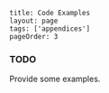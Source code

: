 ```
title: Code Examples
layout: page
tags: ['appendices']
pageOrder: 3
```

### TODO

Provide some examples.